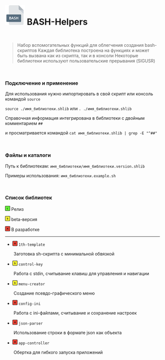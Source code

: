 # <img src="_img/icon_bash.png"/> BASH-Helpers

<br />

> Набор вспомогательных функций для облегчения создания bash-скриптов
> Каждая библиотека построена на функциях и может быть вызвана как из скрипта, так и в консоли
> Некоторые библиотеки используют пользовательские прерывания (SIGUSR)

<br />

### Подключение и применение

Для использования нужно импортировать в свой скрипт или консоль командой `source`

`source ./имя_библиотеки.shlib` или `. ./имя_библиотеки.shlib`

Справочная информация интегрирована в библиотеки с двойным комментарием `##`

и просматривается командой `cat имя_библиотеки.shlib | grep -E "^##"`

<br />

### Файлы и каталоги

Путь к библиотекам: `имя_библиотеки/имя_библиотеки.version.shlib`

Примеры использования: `имя_библиотеки.example.sh`

<br />

### Список библиотек

<img src="_img/icon_g.png"/> Релиз

<img src="_img/icon_y.png"/> beta-версия

<img src="_img/icon_r.png"/> В разработке

------

- <img src="_img/icon_r.png"/> `1th-template`

  ​	Заготовка sh-скрипта с минимальной обвязкой

- <img src="_img/icon_y.png"/> `control-key`

  ​	Работа с stdin, считывание клавиш для управления и навигации

- <img src="_img/icon_y.png"/> `menu-creator`

  ​	Создание псевдо-графического меню

- <img src="_img/icon_r.png"/> `config-ini`

  ​	Работа с ini-файлами, считывание и сохранение настроек

- <img src="_img/icon_r.png"/> `json-parser`

  ​	Использование строки в формате json как объекта

- <img src="_img/icon_r.png"/> `app-controller`

  ​	Обертка для гибкого запуска приложений